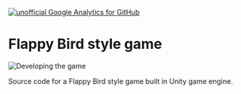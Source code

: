 [![unofficial Google Analytics for GitHub](https://gaforgithub.azurewebsites.net/api?repo=FlappyBirdStyleGame)](https://github.com/dgkanatsios/gaforgithub)

# Flappy Bird style game

![Developing the game](https://dgkanatsios.files.wordpress.com/2014/07/image_0d2036fe.png)

Source code for a Flappy Bird style game built in Unity game engine.
